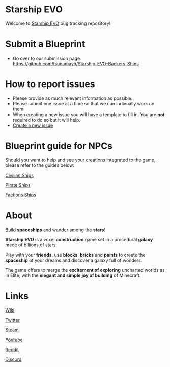 # Starship EVO

Welcome to [Starship EVO](https://www.skywanderersgame.com/) bug tracking repository!

# Submit a Blueprint
- Go over to our submission page: https://github.com/tsunamayo/Starship-EVO-Backers-Ships

# How to report issues

- Please provide as much relevant information as possible.
- Please submit one issue at a time so that we can indivually work on them.
- When creating a new issue you will have a template to fill in. You are **not** required to do so but it will help.
- [Create a new issue](https://github.com/tsunamayo/Skywanderers/issues/new)

# Blueprint guide for NPCs
Should you want to help and see your creations integrated to the game, please refer to the guides below:

[Civilian Ships](https://github.com/tsunamayo/Starship-EVO/issues/6515)

[Pirate Ships](https://github.com/tsunamayo/Starship-EVO/issues/6510)

[Factions Ships](https://github.com/tsunamayo/Starship-EVO/issues/6508)


# About

Build **spaceships** and wander among the **stars**!

**Starship EVO** is a voxel **construction** game set in a procedural **galaxy** made of billions of stars.

Play with your **friends**, use **blocks**, **bricks** and **paints** to create the **spaceship** of your dreams and discover a galaxy full of wonders.

The game offers to merge the **excitement of exploring** uncharted worlds as in Elite, with the **elegant and simple joy of building** of Minecraft.

# Links

[Wiki](https://starshipevo.fandom.com/wiki/Starship_EVO_Wiki)

[Twitter](https://twitter.com/TransNeonOrange)

[Steam](https://store.steampowered.com/app/711980/Starship_EVO/)

[Youtube](https://www.youtube.com/channel/UCITNnomMkqQv1aNi_8dxVBQ)

[Reddit](https://www.reddit.com/r/StarshipEVO/)

[Discord](https://discord.gg/starshipevo)
